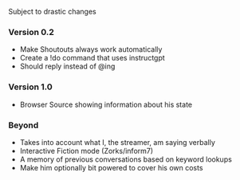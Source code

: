 Subject to drastic changes

### Version 0.2
- Make Shoutouts always work automatically
- Create a !do command that uses instructgpt
- Should reply instead of @ing

### Version 1.0
- Browser Source showing information about his state

### Beyond
- Takes into account what I, the streamer, am saying verbally
- Interactive Fiction mode (Zorks/inform7)
- A memory of previous conversations based on keyword lookups
- Make him optionally bit powered to cover his own costs
